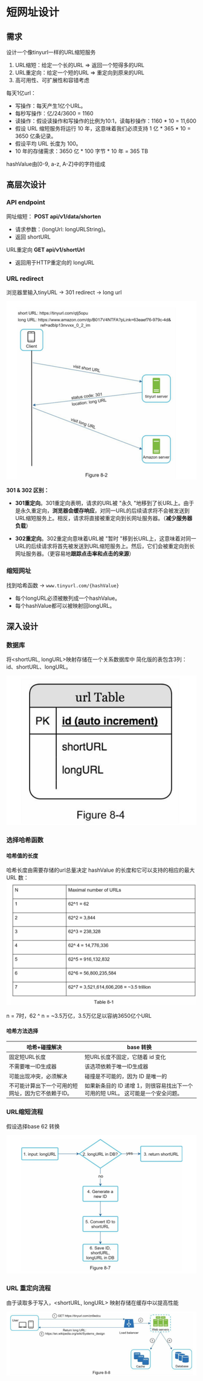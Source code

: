 # 短网址设计
## 需求

设计一个像tinyurl一样的URL缩短服务

1. URL缩短：给定一个长的URL => 返回一个短得多的URL
2. URL重定向：给定一个短的URL => 重定向到原来的URL
3. 高可用性、可扩展性和容错考虑

每天1亿url：
- 写操作：每天产生1亿个URL。
- 每秒写操作：亿/24/3600 = 1160
- 读操作：假设读操作和写操作的比例为10:1，读每秒操作：1160 * 10 = 11,600
- 假设 URL 缩短服务将运行 10 年，这意味着我们必须支持 1 亿 * 365 * 10 = 3650 亿条记录。
- 假设平均 URL 长度为 100。
- 10 年的存储需求：3650 亿 * 100 字节 * 10 年 = 365 TB

hashValue由\[0-9, a-z, A-Z\]中的字符组成
## 高层次设计

### API endpoint

网址缩短：
**POST api/v1/data/shorten**
- 请求参数：{longUrl: longURLString}。
- 返回 shortURL

URL重定向
**GET api/v1/shortUrl**
- 返回用于HTTP重定向的 longURL

### URL redirect

浏览器里输入tinyURL -> 301 redirect -> long url

![](assets/短网址设计/file-20240907150133624.png)

**301 & 302 区别：**
- **301重定向**。301重定向表明，请求的URL被 "永久 "地移到了长URL上。由于是永久重定向，**浏览器会缓存响应**，对同一URL的后续请求将不会被发送到URL缩短服务上。相反，请求将直接被重定向到长网址服务器。（**减少服务器负载**）
	
- **302重定向**。302重定向意味着URL被 "暂时 "移到长URL上，这意味着对同一URL的后续请求将首先被发送到URL缩短服务上。然后，它们会被重定向到长网址服务器。（更容易地**跟踪点击率和点击的来源**）

### 缩短网址

找到哈希函数 -> `www.tinyurl.com/{hashValue}`
- 每个longURL必须被散列成一个hashValue。
- 每个hashValue都可以被映射回longURL。

## 深入设计

### 数据库

将<shortURL, longURL>映射存储在一个关系数据库中
简化版的表包含3列：id、shortURL、longURL。

![](assets/短网址设计/file-20240907151102226.png)

### 选择哈希函数

#### 哈希值的长度

哈希长度由需要存储的url总量决定
hashValue 的长度和它可以支持的相应的最大 URL 数：
![](assets/短网址设计/file-20240907152038405.png)

n = 7时，62 ^ n = ~3.5万亿，3.5万亿足以容纳3650亿个URL

#### 哈希方法选择

| 哈希+碰撞解决                    | base  转换                                      |
| -------------------------- | --------------------------------------------- |
| 固定短URL长度                   | 短URL长度不固定，它随着 id 变化                           |
| 不需要唯一ID生成器                 | 该选项依赖于唯一ID生成器                                 |
| 可能出现冲突，必须解决                | 碰撞是不可能的，因为 ID 是唯一的                            |
| 不可能计算出下一个可用的短网址，因为它不依赖于ID。 | 如果新条目的 ID 递增 1，则很容易找出下一个可用的短 URL。 这可能是一个安全问题。 |

### URL缩短流程 

假设选择base 62 转换

![](assets/短网址设计/file-20240907153055176.png)

### URL 重定向流程

由于读取多于写入，<shortURL, longURL> 映射存储在缓存中以提高性能

![](assets/短网址设计/file-20240907153309839.png)

